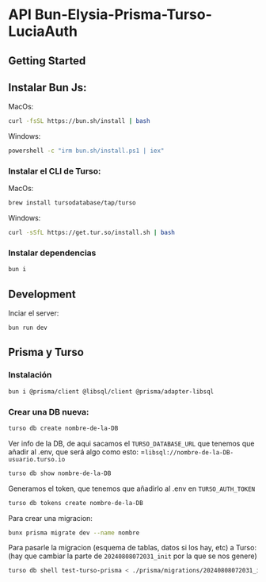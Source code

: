 # API Bun-Elysia-Prisma-Turso-LuciaAuth

## Getting Started

## Instalar Bun Js:

MacOs:

```bash
curl -fsSL https://bun.sh/install | bash
```

Windows:

```bash
powershell -c "irm bun.sh/install.ps1 | iex"
```

### Instalar el CLI de Turso:

MacOs:

```bash
brew install tursodatabase/tap/turso
```

Windows:

```bash
curl -sSfL https://get.tur.so/install.sh | bash
```

### Instalar dependencias

```bash
bun i
```

## Development

Inciar el server:

```bash
bun run dev
```

## Prisma y Turso

### Instalación

```bash
bun i @prisma/client @libsql/client @prisma/adapter-libsql
```

### Crear una DB nueva:

```bash
turso db create nombre-de-la-DB
```

Ver info de la DB, de aqui sacamos el `TURSO_DATABASE_URL` que tenemos que añadir al .env, que será algo como esto: =`libsql://nombre-de-la-DB-usuario.turso.io`

```bash
turso db show nombre-de-la-DB
```

Generamos el token, que tenemos que añadirlo al .env en `TURSO_AUTH_TOKEN`

```bash
turso db tokens create nombre-de-la-DB
```

Para crear una migracion:

```bash
bunx prisma migrate dev --name nombre
```

Para pasarle la migracion (esquema de tablas, datos si los hay, etc) a Turso: (hay que cambiar la parte de `20240808072031_init` por la que se nos genere)

```bash
turso db shell test-turso-prisma < ./prisma/migrations/20240808072031_init/migration.sql
```
